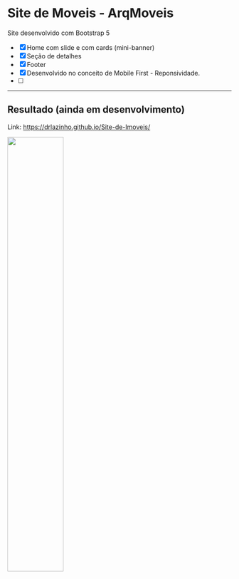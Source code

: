 # Site de Moveis - ArqMoveis

Site desenvolvido com Bootstrap 5

- [x] Home com slide e com cards (mini-banner)
- [x] Seção de detalhes
- [x] Footer
- [x] Desenvolvido no conceito de Mobile First - Reponsividade.
- [ ] 
<hr>

## Resultado (ainda em desenvolvimento)

Link: https://drlazinho.github.io/Site-de-Imoveis/

<img src="./img/resultado.png" style="width: 50%"/>
